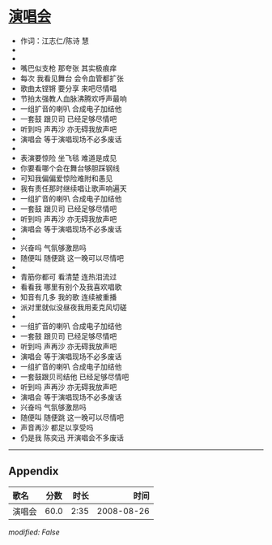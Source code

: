 # [演唱会](https://music.163.com/song?id=64970)

* 作词：江志仁/陈诗 慧
*
*
* 嘴巴似支枪 那夸张 其实极痕痒
* 每次 我看见舞台 会令血管都扩张
* 歌曲太铿锵 要分享 来吧尽情唱
* 节拍太强教人血脉沸腾欢呼声最响
* 一组扩音的喇叭 合成电子加结他
* 一套鼓 跟贝司 已经足够尽情吧
* 听到吗 声再沙 亦无碍我放声吧
* 演唱会 等于演唱现场不必多废话
* 
* 表演要惊险 坐飞毯 难道是成见
* 你要看哪个会在舞台够胆踩钢线
* 可知我偏偏爱惊险难附和愚见
* 我有责任那时继续唱让歌声响遍天
* 一组扩音的喇叭 合成电子加结他
* 一套鼓 跟贝司 已经足够尽情吧
* 听到吗 声再沙 亦无碍我放声吧
* 演唱会 等于演唱现场不必多废话
* 
* 兴奋吗 气氛够激昂吗
* 随便叫 随便跳 这一晚可以尽情吧
* 
* 青筋你都可 看清楚 连热泪流过
* 看看我 哪里有别个及我喜欢唱歌
* 知音有几多 我的歌 连续被重播
* 派对里就似没昼夜我用麦克风切磋
* 
* 一组扩音的喇叭 合成电子加结他
* 一套鼓 跟贝司 已经足够尽情吧
* 听到吗 声再沙 亦无碍我放声吧
* 演唱会 等于演唱现场不必多废话
* 一组扩音的喇叭 合成电子加结他
* 一套鼓跟贝司结他 已经足够尽情吧
* 听到吗 声再沙 亦无碍我放声吧
* 演唱会 等于演唱现场不必多废话
* 兴奋吗 气氛够激昂吗
* 随便叫 随便跳 这一晚可以尽情吧
* 声音再沙 都足以享受吗
* 仍是我 陈奕迅 开演唱会不多废话


---

## Appendix

|歌名|分数|时长|时间|
|:---|:---:|---:|---:|
|演唱会|60.0|2:35|2008-08-26

*modified: False*